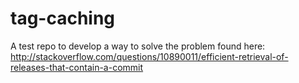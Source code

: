 tag-caching
===========

A test repo to develop a way to solve the problem found here: http://stackoverflow.com/questions/10890011/efficient-retrieval-of-releases-that-contain-a-commit